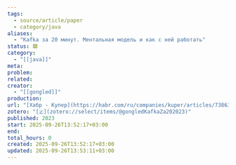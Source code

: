 ```yaml
---
tags:
  - source/article/paper
  - category/java
aliases:
  - "Kafka за 20 минут. Ментальная модель и как с ней работать"
status: 🟥
category:
  - "[[java]]"
meta: 
problem: 
related: 
creator:
  - "[[gongled]]"
production: 
url: "[Хабр - Купер](https://habr.com/ru/companies/kuper/articles/738634/)"
zotero: "[🇿](zotero://select/items/@gongledKafkaZa202023)"
published: 2023
start: 2025-09-26T13:52:17+03:00
end: 
total_hours: 0
created: 2025-09-26T13:52:17+03:00
updated: 2025-09-26T13:53:11+03:00
---
```

